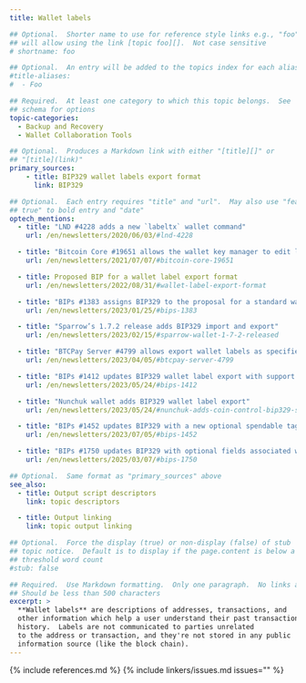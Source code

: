 ```yaml
---
title: Wallet labels

## Optional.  Shorter name to use for reference style links e.g., "foo"
## will allow using the link [topic foo][].  Not case sensitive
# shortname: foo

## Optional.  An entry will be added to the topics index for each alias
#title-aliases:
#  - Foo

## Required.  At least one category to which this topic belongs.  See
## schema for options
topic-categories:
  - Backup and Recovery
  - Wallet Collaboration Tools

## Optional.  Produces a Markdown link with either "[title][]" or
## "[title](link)"
primary_sources:
    - title: BIP329 wallet labels export format
      link: BIP329

## Optional.  Each entry requires "title" and "url".  May also use "feature:
## true" to bold entry and "date"
optech_mentions:
  - title: "LND #4228 adds a new `labeltx` wallet command"
    url: /en/newsletters/2020/06/03/#lnd-4228

  - title: "Bitcoin Core #19651 allows the wallet key manager to edit labels among other data"
    url: /en/newsletters/2021/07/07/#bitcoin-core-19651

  - title: Proposed BIP for a wallet label export format
    url: /en/newsletters/2022/08/31/#wallet-label-export-format

  - title: "BIPs #1383 assigns BIP329 to the proposal for a standard wallet label export format"
    url: /en/newsletters/2023/01/25/#bips-1383

  - title: "Sparrow’s 1.7.2 release adds BIP329 import and export"
    url: /en/newsletters/2023/02/15/#sparrow-wallet-1-7-2-released

  - title: "BTCPay Server #4799 allows export wallet labels as specified in BIP329"
    url: /en/newsletters/2023/04/05/#btcpay-server-4799

  - title: "BIPs #1412 updates BIP329 wallet label export with support for key origin information"
    url: /en/newsletters/2023/05/24/#bips-1412

  - title: "Nunchuk wallet adds BIP329 wallet label export"
    url: /en/newsletters/2023/05/24/#nunchuk-adds-coin-control-bip329-support

  - title: "BIPs #1452 updates BIP329 with a new optional spendable tag"
    url: /en/newsletters/2023/07/05/#bips-1452

  - title: "BIPs #1750 updates BIP329 with optional fields associated with addresses, transactions and outputs"
    url: /en/newsletters/2025/03/07/#bips-1750

## Optional.  Same format as "primary_sources" above
see_also:
  - title: Output script descriptors
    link: topic descriptors

  - title: Output linking
    link: topic output linking

## Optional.  Force the display (true) or non-display (false) of stub
## topic notice.  Default is to display if the page.content is below a
## threshold word count
#stub: false

## Required.  Use Markdown formatting.  Only one paragraph.  No links allowed.
## Should be less than 500 characters
excerpt: >
  **Wallet labels** are descriptions of addresses, transactions, and
  other information which help a user understand their past transaction
  history.  Labels are not communicated to parties unrelated
  to the address or transaction, and they're not stored in any public
  information source (like the block chain).
---
```


{% include references.md %}
{% include linkers/issues.md issues="" %}
